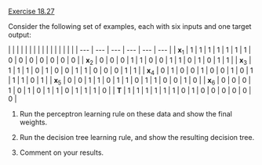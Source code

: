 [Exercise 18.27](ex_27/)

Consider the following set of examples, each with six inputs and one
target output:

|    |  |   |   |  |  |  |   |   |  |  |  |   |  |  |
| --- | --- | --- | --- | --- | --- |
| $\textbf{x}_1$  | 1 | 1  | 1  | 1 | 1 | 1 | 1  | 0  | 0 | 0 | 0 | 0  | 0  | 0 |
| $\textbf{x}_2$  | 0 | 0  | 0  | 1 | 1 | 0 | 0  | 1  | 1 | 0 | 1 | 0  | 1  | 1 |
| $\textbf{x}_3$  | 1 | 1  | 1  | 0 | 1 | 0 | 0  | 1  | 1 | 0 | 0 | 0  | 1  | 1 |
| $\textbf{x}_4$  | 0 | 1  | 0  | 0 | 1 | 0 | 0  | 1  | 0 | 1 | 1 | 1  | 0  | 1 |
| $\textbf{x}_5$  | 0 | 0  | 1  | 1 | 0 | 1 | 1  | 0  | 1 | 1 | 0 | 0  | 1  | 0 |
| $\textbf{x}_6$  | 0 | 0  | 0  | 1 | 0 | 1 | 0  | 1  | 1 | 0 | 1 | 1  | 1  | 0 |
| $\textbf{T}$  | 1 | 1  | 1  | 1 | 1 | 1 | 0  | 1  | 0 | 0 | 0 | 0  | 0  | 0 |


1.  Run the perceptron learning rule on these data and show the
    final weights.

2.  Run the decision tree learning rule, and show the resulting
    decision tree.

3.  Comment on your results.
